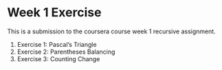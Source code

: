 # Week 1 Exercise

This is a submission to the coursera course week 1 recursive assignment.

1. Exercise 1: Pascal’s Triangle
2. Exercise 2: Parentheses Balancing
3. Exercise 3: Counting Change
